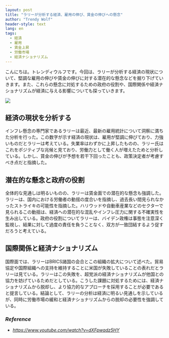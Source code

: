 ```yaml
---
layout: post
title: "ラリーが分析する経済、雇用の伸び、賃金の伸びへの懸念"
author: "Trendy Wolf"
header-style: text
lang: en
tags:
  - 経済
  - 雇用
  - 賃金上昇
  - 労働市場
  - 経済ナショナリズム
---
```


こんにちは。トレンディウルフです。今回は、ラリーが分析する経済の現状について、堅調な雇用の伸びや賃金の伸びに対する潜在的な懸念などを掘り下げていきます。また、これらの懸念に対処するための政府の役割や、国際関係や経済ナショナリズムが経済に与える影響についても探っていきます。

<img
    src="https://i.ytimg.com/vi/dXFpwadz5HY/hqdefault.jpg"
/>


## 経済の現状を分析する
インフレ懸念の専門家であるラリーは最近、最新の雇用統計について洞察に満ちた分析を行った。この数字が示す経済の現状は、雇用が堅調に伸びており、力強いものだとラリーは考えている。失業率はわずかに上昇したものの、ラリー氏はこれをポジティブな兆候と見ており、労働力として働く人が増えたためと分析している。しかし、賃金の伸びが予想を若干下回ったことも、政策決定者が考慮すべき点だと指摘した。

## 潜在的な懸念と政府の役割
全体的な見通しは明るいものの、ラリーは賃金面での潜在的な懸念も強調した。ラリーは、国内における労働者の動揺の度合いを指摘し、過去長い間見られなかったストライキの可能性を指摘した。ハリウッドや自動車産業などのセクターで見られるこの動揺は、経済への潜在的な混乱やインフレ圧力に関する不確実性を生み出している。政府の役割についてラリーは、バイデン政権は事態を注意深く監視し、結果に対して過度の責任を負うことなく、双方が一致団結するよう促すだろうと考えている。

## 国際関係と経済ナショナリズム
国際面では、ラリーはBRICS諸国の会合とこの組織の拡大について述べた。貿易協定や国際組織への支持を維持することに米国が失敗していることの表れだとラリーは見ている。ラリーはこの失敗を、超党派の経済ナショナリズムが他国との協力を妨げているためだとしている。こうした課題に対処するためには、経済ナショナリズムから脱却し、より協力的なアプローチを採用することが必要であると提言している。結論として、ラリーの分析は経済に明るい見通しを示しているが、同時に労働市場の緩和と経済ナショナリズムからの脱却の必要性を強調している。


### _Reference_
- _https://www.youtube.com/watch?v=dXFpwadz5HY_

